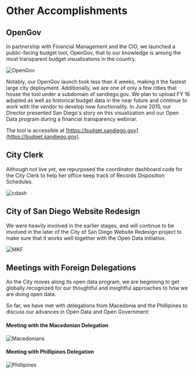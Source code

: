 # Other Accomplishments
## OpenGov
In partnership with Financial Management and the CIO, we launched a public-facing budget tool, OpenGov, that to our knowledge is among the most transparent budget visualizations in the country.  

![OpenGov](http://take.ms/WSg3A)

Notably, our OpenGov launch took less than 4 weeks, making it the fastest large city deployment.  Additionally, we are one of only a few cities that house the tool under a subdomain of sandiego.gov. We plan to upload FY 16 adopted as well as historical budget data in the near future and continue to work with the vendor to develop new functionality. In June 2015, our Director presented San Diego's story on this visualization and our Open Data program during a financial transparency webinar.

The tool is accessible at [https://budget.sandiego.gov](https://budget.sandiego.gov).  

## City Clerk
Although not live yet, we repurposed the coordinator dashboard code for the City Clerk to help her office keep track of Records Disposition Schedules. 

![cdash](http://take.ms/2u2QS)

## City of San Diego Website Redesign
We were heavily involved in the earlier stages, and will continue to be involved in the later of the City of San Diego Website Redesign project to make sure that it works well together with the Open Data initiative.

![MKF](http://www.sandiego.gov/mayor/graphics/article/designsdphoto.jpg)

## Meetings with Foreign Delegations
As the City moves along its open data program, we are beginning to get globally recognized for our thoughtful and insightful approaches to how we are doing open data.

So far, we have met with delegations from Macedonia and the Phillipines to discuss our advances in Open Data and Open Government:

#### Meeting with the Macedonian Delegation
![Macedonians](http://mrm-random.s3.amazonaws.com/dz/2015-01-27%2016.28.38.jpg)

#### Meeting with Phillipines Delegation
![Phillipines](http://mrm-random.s3.amazonaws.com/dz/2015-06-17%2015.49.45.jpg)

